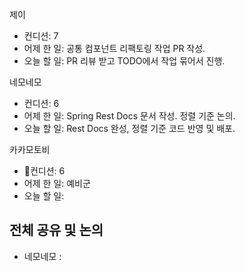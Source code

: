 
제이
- 컨디션: 7
- 어제 한 일: 공통 컴포넌트 리팩토링 작업 PR 작성.
- 오늘 할 일: PR 리뷰 받고 TODO에서 작업 묶어서 진행.

네모네모
- 컨디션: 6
- 어제 한 일: Spring Rest Docs 문서 작성. 정렬 기준 논의.
- 오늘 할 일: Rest Docs 완성, 정렬 기준 코드 반영 및 배포.

카카모토비
- 컨디션: 6
- 어제 한 일: 예비군
- 오늘 할 일: 

## 전체 공유 및 논의
- 네모네모 : 
